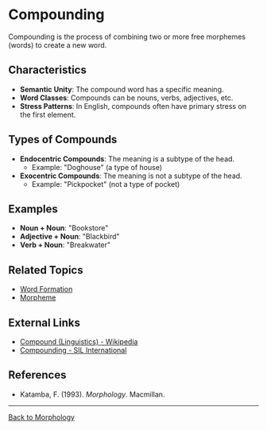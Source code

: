 # Compounding

Compounding is the process of combining two or more free morphemes (words) to create a new word.

## Characteristics

- **Semantic Unity**: The compound word has a specific meaning.
- **Word Classes**: Compounds can be nouns, verbs, adjectives, etc.
- **Stress Patterns**: In English, compounds often have primary stress on the first element.

## Types of Compounds

- **Endocentric Compounds**: The meaning is a subtype of the head.
  - Example: "Doghouse" (a type of house)
- **Exocentric Compounds**: The meaning is not a subtype of the head.
  - Example: "Pickpocket" (not a type of pocket)

## Examples

- **Noun + Noun**: "Bookstore"
- **Adjective + Noun**: "Blackbird"
- **Verb + Noun**: "Breakwater"

## Related Topics

- [Word Formation](Word-Formation.md)
- [Morpheme](Morpheme.md)

## External Links

- [Compound (Linguistics) - Wikipedia](https://en.wikipedia.org/wiki/Compound_(linguistics))
- [Compounding - SIL International](https://glossary.sil.org/term/compound-word)

## References

- Katamba, F. (1993). *Morphology*. Macmillan.

---

[Back to Morphology](README.md)
